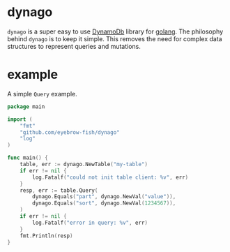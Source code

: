 # dynago

`dynago` is a super easy to use [DynamoDb](https://aws.amazon.com/dynamodb) library for [golang](https://golang.org).
The philosophy behind `dynago` is to keep it simple. This removes the need for complex data structures to represent
queries and mutations.

# example

A simple `Query` example.

```go
package main

import (
    "fmt"
    "github.com/eyebrow-fish/dynago"
    "log"
)

func main() {
    table, err := dynago.NewTable("my-table")
    if err != nil {
        log.Fatalf("could not init table client: %v", err)
    }
    resp, err := table.Query(
        dynago.Equals("part", dynago.NewVal("value")),
        dynago.Equals("sort", dynago.NewVal(1234567)),
    )
    if err != nil {
        log.Fatalf("error in query: %v", err)
    }
    fmt.Println(resp)
}
```
